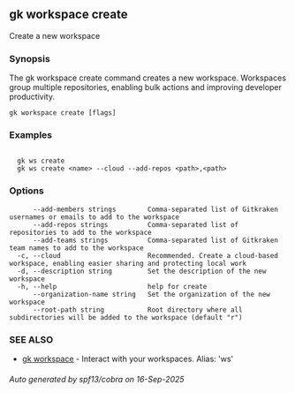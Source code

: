 ## gk workspace create

Create a new workspace

### Synopsis


  The gk workspace create command creates a new workspace. Workspaces group multiple repositories, enabling bulk actions and improving developer productivity.


```
gk workspace create [flags]
```

### Examples

```

  gk ws create
  gk ws create <name> --cloud --add-repos <path>,<path>
```

### Options

```
      --add-members strings        Comma-separated list of Gitkraken usernames or emails to add to the workspace
      --add-repos strings          Comma-separated list of repositories to add to the workspace
      --add-teams strings          Comma-separated list of Gitkraken team names to add to the workspace
  -c, --cloud                      Recommended. Create a cloud-based workspace, enabling easier sharing and protecting local work
  -d, --description string         Set the description of the new workspace
  -h, --help                       help for create
      --organization-name string   Set the organization of the new workspace
      --root-path string           Root directory where all subdirectories will be added to the workspace (default "r")
```

### SEE ALSO

* [gk workspace](gk_workspace.md)	 - Interact with your workspaces. Alias: 'ws'

###### Auto generated by spf13/cobra on 16-Sep-2025
